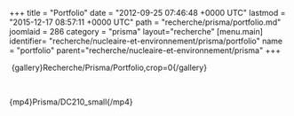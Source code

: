 +++
title = "Portfolio"
date = "2012-09-25 07:46:48 +0000 UTC"
lastmod = "2015-12-17 08:57:11 +0000 UTC"
path = "recherche/prisma/portfolio.md"
joomlaid = 286
category = "prisma"
layout="recherche"
[menu.main]
  identifier= "recherche/nucleaire-et-environnement/prisma/portfolio"
  name = "portfolio"
  parent="recherche/nucleaire-et-environnement/prisma"
+++
<p> {gallery}Recherche/Prisma/Portfolio,crop=0{/gallery}</p>
<p> </p>
<p>{mp4}Prisma/DC210_small{/mp4}</p>
<p> </p>